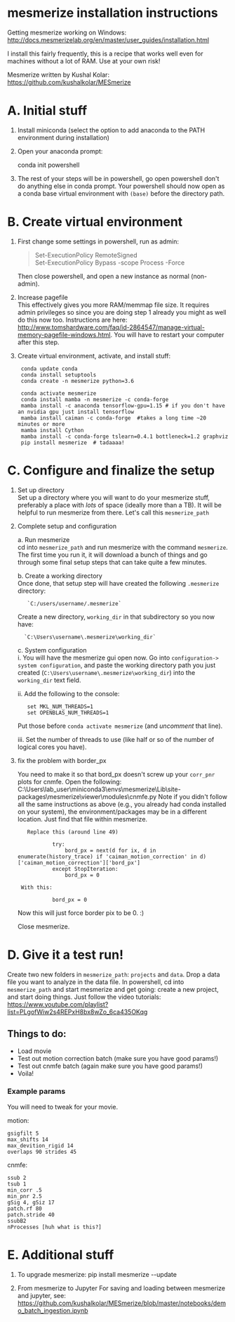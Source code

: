 # mesmerize installation instructions
Getting mesmerize working on Windows:
http://docs.mesmerizelab.org/en/master/user_guides/installation.html

I install this fairly frequently, this is a recipe that works well even for machines without a lot of RAM. Use at your own risk!

Mesmerize written by Kushal Kolar:
https://github.com/kushalkolar/MESmerize

# A. Initial stuff

1. Install miniconda (select the option to add anaconda to the PATH environment during installation)
2. Open your anaconda prompt:

    conda init powershell

3. The rest of your steps will be in powershell, go open powershell don't do anything else in conda prompt. Your powershell should now open as a conda base virtual environment with `(base)` before the directory path.

# B. Create virtual environment
1. First change some settings in powershell, run as admin:    

    >Set-ExecutionPolicy RemoteSigned    
    Set-ExecutionPolicy Bypass -scope Process -Force

    Then close powershell, and open a new instance as normal (non-admin).

2. Increase pagefile    
This effectively gives you more RAM/memmap file size. It requires admin privileges so since you are doing step 1 
already you might as well do this now too. Instructions are here:
http://www.tomshardware.com/faq/id-2864547/manage-virtual-memory-pagefile-windows.html. You will have to 
restart your computer after this step.

3. Create virtual environment, activate, and install stuff:    

        conda update conda
        conda install setuptools
        conda create -n mesmerize python=3.6
        
        conda activate mesmerize
        conda install mamba -n mesmerize -c conda-forge
        mamba install -c anaconda tensorflow-gpu=1.15 # if you don't have an nvidia gpu just install tensorflow
        mamba install caiman -c conda-forge  #takes a long time ~20 minutes or more
        mamba install Cython
        mamba install -c conda-forge tslearn=0.4.1 bottleneck=1.2 graphviz
        pip install mesmerize  # tadaaaa!

# C. Configure and finalize the setup
1. Set up directory    
Set up a directory where you will want to do your mesmerize stuff, preferably a place with *lots* of space (ideally more than a TB). It will be helpful to run mesmerize from there. Let's call this `mesmerize_path`

2. Complete setup and configuration   
    
    a. Run mesmerize    
     cd into `mesmerize_path` and run mesmerize with the command `mesmerize`. The first time you run it, 
     it will download a bunch of things and go through some final setup steps that can take quite a few minutes.

      b. Create a working directory    
      Once done, that setup step will have created the following `.mesmerize` directory:

          `C:/users/username/.mesmerize`

      Create a new directory, `working_dir` in that subdirectory so you now have:

         `C:\Users\username\.mesmerize\working_dir`

      c. System configuration    
      i. You will have the mesmerize gui open now. Go into `configuration-> system configuration`, and paste the working directory path you just created (`C:\Users\username\.mesmerize\working_dir`) into the `working_dir` text field.

      ii. Add the following to the console:

          set MKL_NUM_THREADS=1
          set OPENBLAS_NUM_THREADS=1

      Put those before `conda activate mesmerize` (and *uncomment* that line).    

      iii. Set the number of threads to use (like half or so of the number of logical cores you have).



3. fix the problem with border_px    

    You need to make it so that bord_px doesn't screw up your `corr_pnr` plots for cnmfe. Open the following:
          C:\Users\lab_user\miniconda3\envs\mesmerize\Lib\site-packages\mesmerize\viewer\modules\cnmfe.py
    Note if you didn't follow all the same instructions as above (e.g., you already had conda installed 
    on your system), the environment/packages may be in a different location. Just find that file within mesmerize.

          Replace this (around line 49)

                  try:
                      bord_px = next(d for ix, d in enumerate(history_trace) if 'caiman_motion_correction' in d)['caiman_motion_correction']['bord_px']
                  except StopIteration:
                      bord_px = 0

        With this:

                  bord_px = 0

      Now this will just force border pix to be 0. :)

      Close mesmerize.

# D. Give it a test run!
Create two new folders in `mesmerize_path`: `projects` and `data`. Drop a data file you want to analyze in the data file. In powershell, cd into `mesmerize_path` and start mesmerize and get going: create a new project, and start doing things. Just follow the video tutorials:
https://www.youtube.com/playlist?list=PLgofWiw2s4REPxH8bx8wZo_6ca435OKqg


## Things to do:
- Load movie
- Test out motion correction batch (make sure you have good params!)
- Test out cnmfe batch (again make sure you have good params!)
- Voila!


### Example params
You will need to tweak for your movie.

motion:

    gsigfilt 5
    max_shifts 14
    max_devition_rigid 14
    overlaps 90 strides 45


cnmfe:

    ssub 2
    tsub 1
    min_corr .5
    min_pnr 2.5
    gSig 4, gSiz 17
    patch.rf 80
    patch.stride 40
    ssubB2
    nProcesses [huh what is this?]

# E. Additional stuff
1. To upgrade mesmerize:
    pip install mesmerize --update

2. From mesmerize to Jupyter
For saving and loading between mesmerize and jupyter, see:
https://github.com/kushalkolar/MESmerize/blob/master/notebooks/demo_batch_ingestion.ipynb
